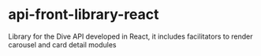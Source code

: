 # api-front-library-react
Library for the Dive API developed in React, it includes facilitators to render carousel and card detail modules
